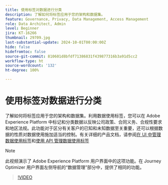 ```yaml
---
title: 使用标签对数据进行分类
description: 了解如何将标签应用于您的架构和数据集。
feature: Governance, Privacy, Data Management, Access Management
role: Data Architect, Admin
level: Beginner
jira: KT-16266
thumbnail: 29709.jpg
last-substantial-update: 2024-10-01T00:00:00Z
hide: false
hidefromtoc: false
source-git-commit: 810601d8bfdf71386831f439877316b3a91d5cc2
workflow-type: ht
source-wordcount: '132'
ht-degree: 100%

---
```


# 使用标签对数据进行分类

了解如何将标签应用于您的架构和数据集。利用数据使用标签，您可以在 Adobe Experience Platform 中标记和分类数据以反映公司政策、合同义务、合规性要求和地区法规。此功能对于区分有关客户的已知和未知数据至关重要，还可以根据数据的性质对数据使用施加适当的控制。有关详细的产品文档，请参阅[在 UI 中管理数据使用标签](https://experienceleague.adobe.com/docs/experience-platform/data-governance/labels/user-guide.html?lang=zh-Hans)和[使用 API 管理数据使用标签](https://experienceleague.adobe.com/docs/experience-platform/data-governance/labels/dataset-api.html?lang=zh-Hans)

>[!NOTE]
>
>此视频演示了 Adobe Experience Platform 用户界面中的这项功能。在 Journey Optimizer 用户界面左侧导航的“数据管理”部分中，提供了相同的功能。

>[!VIDEO](https://video.tv.adobe.com/v/29709?learn=on)
